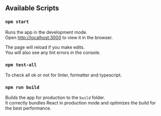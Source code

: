 ## Available Scripts

### `npm start`

Runs the app in the development mode.\
Open [http://localhost:3000](http://localhost:3000) to view it in the browser.

The page will reload if you make edits.\
You will also see any lint errors in the console.

### `npm test-all`

To check all ok or not for linter, formatter and typescript.

### `npm run build`

Builds the app for production to the `build` folder.\
It correctly bundles React in production mode and optimizes the build for the best performance.
